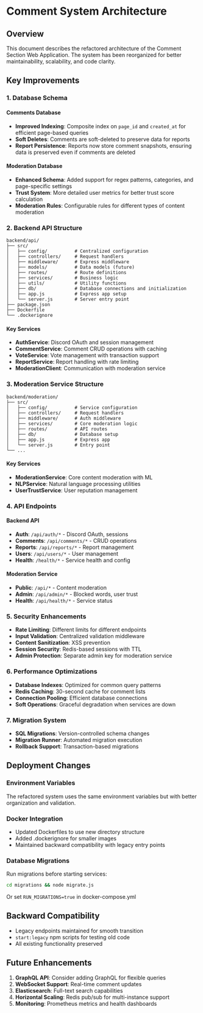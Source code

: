 # Comment System Architecture

## Overview

This document describes the refactored architecture of the Comment Section Web Application. The system has been reorganized for better maintainability, scalability, and code clarity.

## Key Improvements

### 1. Database Schema

#### Comments Database
- **Improved Indexing**: Composite index on `page_id` and `created_at` for efficient page-based queries
- **Soft Deletes**: Comments are soft-deleted to preserve data for reports
- **Report Persistence**: Reports now store comment snapshots, ensuring data is preserved even if comments are deleted

#### Moderation Database
- **Enhanced Schema**: Added support for regex patterns, categories, and page-specific settings
- **Trust System**: More detailed user metrics for better trust score calculation
- **Moderation Rules**: Configurable rules for different types of content moderation

### 2. Backend API Structure

```
backend/api/
├── src/
│   ├── config/          # Centralized configuration
│   ├── controllers/     # Request handlers
│   ├── middleware/      # Express middleware
│   ├── models/          # Data models (future)
│   ├── routes/          # Route definitions
│   ├── services/        # Business logic
│   ├── utils/           # Utility functions
│   ├── db/              # Database connections and initialization
│   ├── app.js           # Express app setup
│   └── server.js        # Server entry point
├── package.json
├── Dockerfile
└── .dockerignore
```

#### Key Services
- **AuthService**: Discord OAuth and session management
- **CommentService**: Comment CRUD operations with caching
- **VoteService**: Vote management with transaction support
- **ReportService**: Report handling with rate limiting
- **ModerationClient**: Communication with moderation service

### 3. Moderation Service Structure

```
backend/moderation/
├── src/
│   ├── config/          # Service configuration
│   ├── controllers/     # Request handlers
│   ├── middleware/      # Auth middleware
│   ├── services/        # Core moderation logic
│   ├── routes/          # API routes
│   ├── db/              # Database setup
│   ├── app.js           # Express app
│   └── server.js        # Entry point
└── ...
```

#### Key Services
- **ModerationService**: Core content moderation with ML
- **NLPService**: Natural language processing utilities
- **UserTrustService**: User reputation management

### 4. API Endpoints

#### Backend API
- **Auth**: `/api/auth/*` - Discord OAuth, sessions
- **Comments**: `/api/comments/*` - CRUD operations
- **Reports**: `/api/reports/*` - Report management
- **Users**: `/api/users/*` - User management
- **Health**: `/health/*` - Service health and config

#### Moderation Service
- **Public**: `/api/*` - Content moderation
- **Admin**: `/api/admin/*` - Blocked words, user trust
- **Health**: `/api/health/*` - Service status

### 5. Security Enhancements

- **Rate Limiting**: Different limits for different endpoints
- **Input Validation**: Centralized validation middleware
- **Content Sanitization**: XSS prevention
- **Session Security**: Redis-based sessions with TTL
- **Admin Protection**: Separate admin key for moderation service

### 6. Performance Optimizations

- **Database Indexes**: Optimized for common query patterns
- **Redis Caching**: 30-second cache for comment lists
- **Connection Pooling**: Efficient database connections
- **Soft Operations**: Graceful degradation when services are down

### 7. Migration System

- **SQL Migrations**: Version-controlled schema changes
- **Migration Runner**: Automated migration execution
- **Rollback Support**: Transaction-based migrations

## Deployment Changes

### Environment Variables
The refactored system uses the same environment variables but with better organization and validation.

### Docker Integration
- Updated Dockerfiles to use new directory structure
- Added .dockerignore for smaller images
- Maintained backward compatibility with legacy entry points

### Database Migrations
Run migrations before starting services:
```bash
cd migrations && node migrate.js
```

Or set `RUN_MIGRATIONS=true` in docker-compose.yml

## Backward Compatibility

- Legacy endpoints maintained for smooth transition
- `start:legacy` npm scripts for testing old code
- All existing functionality preserved

## Future Enhancements

1. **GraphQL API**: Consider adding GraphQL for flexible queries
2. **WebSocket Support**: Real-time comment updates
3. **Elasticsearch**: Full-text search capabilities
4. **Horizontal Scaling**: Redis pub/sub for multi-instance support
5. **Monitoring**: Prometheus metrics and health dashboards